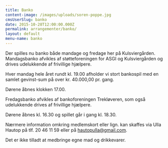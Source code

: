 ```yaml
---
title: Banko
content-image: /images/uploads/soren-poppe.jpg
cmsUserSlug: banko
date: 2015-10-28T12:00:00.000Z
permalink: arrangementer/banko/
layout: default
menu-name: banko
---
```


Der spilles nu banko både mandage og fredage her på 
Kulsviergården.
 
Mandagsbanko afvikles af støtteforeningen for ASGI og Kulsviergården og drives udelukkende af frivillige hjælpere.

Hver mandag hele året rundt kl. 19.00 afholder vi stort bankospil med en samlet gevinst-sum på over kr. 40.000,00 pr. gang.

Dørene åbnes klokken 17.00. 

Fredagsbanko afvikles af bankoforeningen Trekløveren, som også udelukkende drives af frivillige hjælpere.

Dørene åbnes kl. 16.30 og spillet går i gang kl. 18.30.

Nærmere information omkring medlemskort eller lign. kan skaffes via Ulla Hautop på tlf. 20 46 11 59 eller på hautopulla@gmail.com.  

Det er ikke tilladt at medbringe egne mad og drikkevarer.